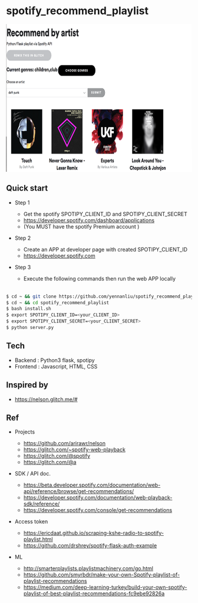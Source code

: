 # spotify_recommend_playlist

<img src ="https://github.com/yennanliu/spotify_recommend_playlist/blob/master/ref/app_1.png" width="800" height="400">

## Quick start 

- Step 1 
	- Get the spotify SPOTIPY_CLIENT_ID and SPOTIPY_CLIENT_SECRET 
	- https://developer.spotify.com/dashboard/applications
	- (You MUST have the spotify Premium account )
- Step 2 
	- Create an APP at developer page with created SPOTIPY_CLIENT_ID
	- https://developer.spotify.com

- Step 3 
	- Execute the following commands then run the web APP locally 

```bash 

$ cd ~ && git clone https://github.com/yennanliu/spotify_recommend_playlist.git
$ cd ~ && cd spotify_recommend_playlist
$ bash install.sh 
$ export SPOTIPY_CLIENT_ID=<your_CLIENT_ID> 
$ export SPOTIPY_CLIENT_SECRET=<your_CLIENT_SECRET>
$ python server.py 

```

## Tech
- Backend : Python3 flask, spotipy 
- Frontend : Javascript, HTML, CSS 


## Inspired by 
- https://nelson.glitch.me/#


## Ref 

- Projects 
	- https://github.com/arirawr/nelson
	- https://glitch.com/~spotify-web-playback
	- https://glitch.com/@spotify
	- https://glitch.com/@a

- SDK / API doc. 
	- https://beta.developer.spotify.com/documentation/web-api/reference/browse/get-recommendations/
	- https://developer.spotify.com/documentation/web-playback-sdk/reference/
	- https://developer.spotify.com/console/get-recommendations 

- Access token  
	- https://ericdaat.github.io/scraping-kshe-radio-to-spotify-playlist.html
	- https://github.com/drshrey/spotify-flask-auth-example

- ML
	- http://smarterplaylists.playlistmachinery.com/go.html
	- https://github.com/smyrbdr/make-your-own-Spotify-playlist-of-playlist-recommendations
	- https://medium.com/deep-learning-turkey/build-your-own-spotify-playlist-of-best-playlist-recommendations-fc9ebe92826a




